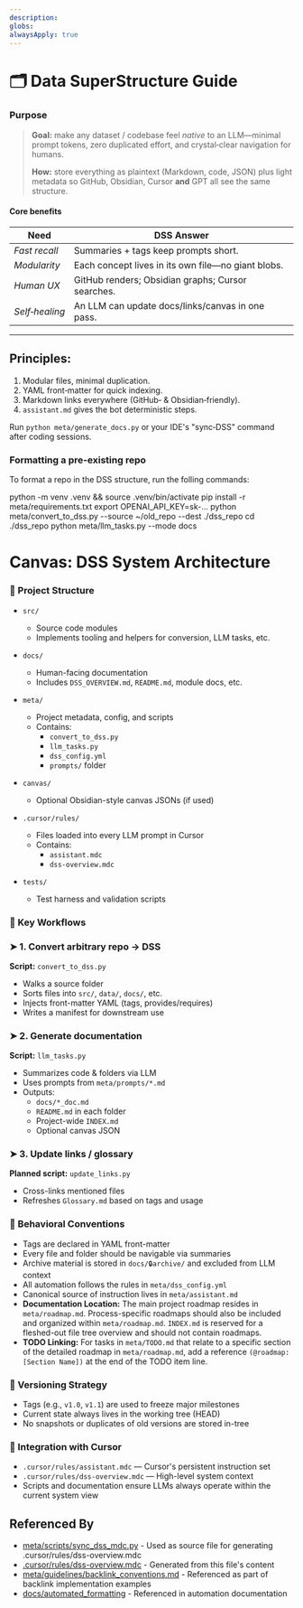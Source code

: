 ```yaml
---
description: 
globs: 
alwaysApply: true
---
```

# 🗂️  Data SuperStructure Guide

### Purpose

> **Goal:** make any dataset / codebase feel *native* to an LLM—minimal prompt tokens, zero duplicated effort, and crystal‑clear navigation for humans.
>
> **How:** store everything as plaintext (Markdown, code, JSON) plus light metadata so GitHub, Obsidian, Cursor **and** GPT all see the same structure.

#### Core benefits

| Need           | DSS Answer                                         |
| -------------- | -------------------------------------------------- |
| *Fast recall*  | Summaries + tags keep prompts short.               |
| *Modularity*   | Each concept lives in its own file—no giant blobs. |
| *Human UX*     | GitHub renders; Obsidian graphs; Cursor searches.  |
| *Self‑healing* | An LLM can update docs/links/canvas in one pass.   |

---

## Principles:
1. Modular files, minimal duplication.
2. YAML front‑matter for quick indexing.
3. Markdown links everywhere (GitHub‑ & Obsidian‑friendly).
4. `assistant.md` gives the bot deterministic steps.

Run `python meta/generate_docs.py` or your IDE's "sync‑DSS" command after coding sessions.


### Formatting a pre-existing repo
To format a repo in the DSS structure, run the folling commands:

python -m venv .venv && source .venv/bin/activate
pip install -r meta/requirements.txt
export OPENAI_API_KEY=sk-...
python meta/convert_to_dss.py --source ~/old_repo --dest ./dss_repo
cd ./dss_repo
python meta/llm_tasks.py --mode docs

# Canvas: DSS System Architecture

### 📁 Project Structure

- `src/`
  - Source code modules
  - Implements tooling and helpers for conversion, LLM tasks, etc.

- `docs/`
  - Human-facing documentation
  - Includes `DSS_OVERVIEW.md`, `README.md`, module docs, etc.

- `meta/`
  - Project metadata, config, and scripts
  - Contains:
    - `convert_to_dss.py`
    - `llm_tasks.py`
    - `dss_config.yml`
    - `prompts/` folder

- `canvas/`
  - Optional Obsidian-style canvas JSONs (if used)

- `.cursor/rules/`
  - Files loaded into every LLM prompt in Cursor
  - Contains:
    - `assistant.mdc`
    - `dss-overview.mdc`

- `tests/`
  - Test harness and validation scripts

### 🔄 Key Workflows

### ➤ 1. Convert arbitrary repo → DSS

**Script:** `convert_to_dss.py`

- Walks a source folder
- Sorts files into `src/`, `data/`, `docs/`, etc.
- Injects front-matter YAML (tags, provides/requires)
- Writes a manifest for downstream use

### ➤ 2. Generate documentation

**Script:** `llm_tasks.py`

- Summarizes code & folders via LLM
- Uses prompts from `meta/prompts/*.md`
- Outputs:
  - `docs/*_doc.md`
  - `README.md` in each folder
  - Project-wide `INDEX.md`
  - Optional canvas JSON

### ➤ 3. Update links / glossary

**Planned script:** `update_links.py`

- Cross-links mentioned files
- Refreshes `Glossary.md` based on tags and usage

### 🧠 Behavioral Conventions

- Tags are declared in YAML front-matter
- Every file and folder should be navigable via summaries
- Archive material is stored in `docs/🔒archive/` and excluded from LLM context
- All automation follows the rules in `meta/dss_config.yml`
- Canonical source of instruction lives in `meta/assistant.md`
- **Documentation Location:** The main project roadmap resides in `meta/roadmap.md`. Process-specific roadmaps should also be included and organized within `meta/roadmap.md`. `INDEX.md` is reserved for a fleshed-out file tree overview and should not contain roadmaps.
- **TODO Linking:** For tasks in `meta/TODO.md` that relate to a specific section of the detailed roadmap in `meta/roadmap.md`, add a reference `(@roadmap: [Section Name])` at the end of the TODO item line.

### 📌 Versioning Strategy

- Tags (e.g., `v1.0`, `v1.1`) are used to freeze major milestones
- Current state always lives in the working tree (HEAD)
- No snapshots or duplicates of old versions are stored in-tree

### 🧩 Integration with Cursor

- `.cursor/rules/assistant.mdc` — Cursor's persistent instruction set
- `.cursor/rules/dss-overview.mdc` — High-level system context
- Scripts and documentation ensure LLMs always operate within the current system view

## Referenced By

- [meta/scripts/sync_dss_mdc.py](mdc:meta/scripts/sync_dss_mdc.py) - Used as source file for generating .cursor/rules/dss-overview.mdc
- [.cursor/rules/dss-overview.mdc](mdc:.cursor/rules/dss-overview.mdc) - Generated from this file's content
- [meta/guidelines/backlink_conventions.md](mdc:meta/guidelines/backlink_conventions.md) - Referenced as part of backlink implementation examples
- [docs/automated_formatting](mdc:docs/automated_formatting) - Referenced in automation documentation

